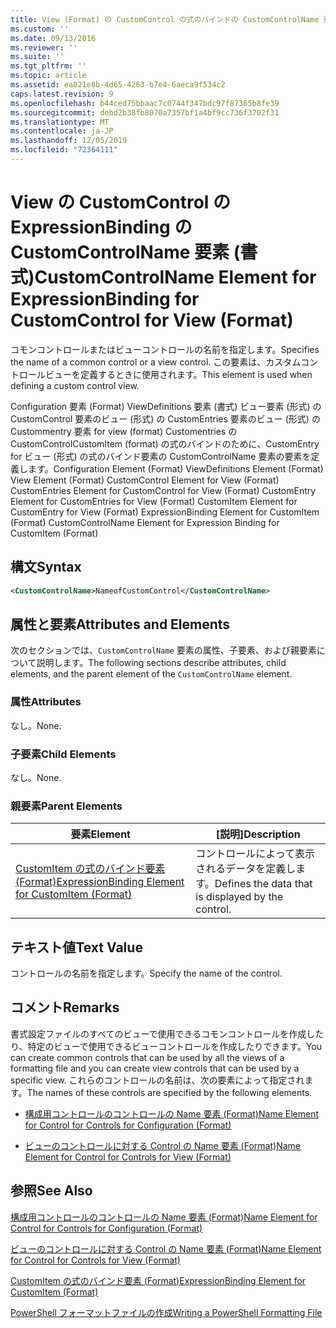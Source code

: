 ```yaml
---
title: View (Format) の CustomControl の式のバインドの CustomControlName 要素 |Microsoft Docs
ms.custom: ''
ms.date: 09/13/2016
ms.reviewer: ''
ms.suite: ''
ms.tgt_pltfrm: ''
ms.topic: article
ms.assetid: ea821e8b-4d65-4263-b7e4-6aeca9f534c2
caps.latest.revision: 9
ms.openlocfilehash: b44ced75bbaac7c0744f347bdc97f87365b8fe39
ms.sourcegitcommit: debd2b38fb8070a7357bf1a4bf9cc736f3702f31
ms.translationtype: MT
ms.contentlocale: ja-JP
ms.lasthandoff: 12/05/2019
ms.locfileid: "72364111"
---
```

# <a name="customcontrolname-element-for-expressionbinding-for-customcontrol-for-view-format"></a><span data-ttu-id="5eaab-102">View の CustomControl の ExpressionBinding の CustomControlName 要素 (書式)</span><span class="sxs-lookup"><span data-stu-id="5eaab-102">CustomControlName Element for ExpressionBinding for CustomControl for View (Format)</span></span>

<span data-ttu-id="5eaab-103">コモンコントロールまたはビューコントロールの名前を指定します。</span><span class="sxs-lookup"><span data-stu-id="5eaab-103">Specifies the name of a common control or a view control.</span></span> <span data-ttu-id="5eaab-104">この要素は、カスタムコントロールビューを定義するときに使用されます。</span><span class="sxs-lookup"><span data-stu-id="5eaab-104">This element is used when defining a custom control view.</span></span>

<span data-ttu-id="5eaab-105">Configuration 要素 (Format) ViewDefinitions 要素 (書式) ビュー要素 (形式) の CustomControl 要素のビュー (形式) の CustomEntries 要素のビュー (形式) の Custommentry 要素 for view (format) Customentries の CustomControlCustomItem (format) の式のバインドのために、CustomEntry for ビュー (形式) の式のバインド要素の CustomControlName 要素の要素を定義します。</span><span class="sxs-lookup"><span data-stu-id="5eaab-105">Configuration Element (Format) ViewDefinitions Element (Format) View Element (Format) CustomControl Element for View (Format) CustomEntries Element for CustomControl for View (Format) CustomEntry Element for CustomEntries for View (Format) CustomItem Element for CustomEntry for View (Format) ExpressionBinding Element for CustomItem (Format) CustomControlName Element for Expression Binding for CustomItem (Format)</span></span>

## <a name="syntax"></a><span data-ttu-id="5eaab-106">構文</span><span class="sxs-lookup"><span data-stu-id="5eaab-106">Syntax</span></span>

```xml
<CustomControlName>NameofCustomControl</CustomControlName>
```

## <a name="attributes-and-elements"></a><span data-ttu-id="5eaab-107">属性と要素</span><span class="sxs-lookup"><span data-stu-id="5eaab-107">Attributes and Elements</span></span>

<span data-ttu-id="5eaab-108">次のセクションでは、`CustomControlName` 要素の属性、子要素、および親要素について説明します。</span><span class="sxs-lookup"><span data-stu-id="5eaab-108">The following sections describe attributes, child elements, and the parent element of the `CustomControlName` element.</span></span>

### <a name="attributes"></a><span data-ttu-id="5eaab-109">属性</span><span class="sxs-lookup"><span data-stu-id="5eaab-109">Attributes</span></span>

<span data-ttu-id="5eaab-110">なし。</span><span class="sxs-lookup"><span data-stu-id="5eaab-110">None.</span></span>

### <a name="child-elements"></a><span data-ttu-id="5eaab-111">子要素</span><span class="sxs-lookup"><span data-stu-id="5eaab-111">Child Elements</span></span>

<span data-ttu-id="5eaab-112">なし。</span><span class="sxs-lookup"><span data-stu-id="5eaab-112">None.</span></span>

### <a name="parent-elements"></a><span data-ttu-id="5eaab-113">親要素</span><span class="sxs-lookup"><span data-stu-id="5eaab-113">Parent Elements</span></span>

|<span data-ttu-id="5eaab-114">要素</span><span class="sxs-lookup"><span data-stu-id="5eaab-114">Element</span></span>|<span data-ttu-id="5eaab-115">[説明]</span><span class="sxs-lookup"><span data-stu-id="5eaab-115">Description</span></span>|
|-------------|-----------------|
|[<span data-ttu-id="5eaab-116">CustomItem の式のバインド要素 (Format)</span><span class="sxs-lookup"><span data-stu-id="5eaab-116">ExpressionBinding Element for CustomItem (Format)</span></span>](./expressionbinding-element-for-customitem-for-controls-for-configuration-format.md)|<span data-ttu-id="5eaab-117">コントロールによって表示されるデータを定義します。</span><span class="sxs-lookup"><span data-stu-id="5eaab-117">Defines the data that is displayed by the control.</span></span>|

## <a name="text-value"></a><span data-ttu-id="5eaab-118">テキスト値</span><span class="sxs-lookup"><span data-stu-id="5eaab-118">Text Value</span></span>

<span data-ttu-id="5eaab-119">コントロールの名前を指定します。</span><span class="sxs-lookup"><span data-stu-id="5eaab-119">Specify the name of the control.</span></span>

## <a name="remarks"></a><span data-ttu-id="5eaab-120">コメント</span><span class="sxs-lookup"><span data-stu-id="5eaab-120">Remarks</span></span>

<span data-ttu-id="5eaab-121">書式設定ファイルのすべてのビューで使用できるコモンコントロールを作成したり、特定のビューで使用できるビューコントロールを作成したりできます。</span><span class="sxs-lookup"><span data-stu-id="5eaab-121">You can create common controls that can be used by all the views of a formatting file and you can create view controls that can be used by a specific view.</span></span> <span data-ttu-id="5eaab-122">これらのコントロールの名前は、次の要素によって指定されます。</span><span class="sxs-lookup"><span data-stu-id="5eaab-122">The names of these controls are specified by the following elements.</span></span>

- [<span data-ttu-id="5eaab-123">構成用コントロールのコントロールの Name 要素 (Format)</span><span class="sxs-lookup"><span data-stu-id="5eaab-123">Name Element for Control for Controls for Configuration (Format)</span></span>](./name-element-for-control-for-controls-for-configuration-format.md)

- [<span data-ttu-id="5eaab-124">ビューのコントロールに対する Control の Name 要素 (Format)</span><span class="sxs-lookup"><span data-stu-id="5eaab-124">Name Element for Control for Controls for View (Format)</span></span>](./name-element-for-control-for-controls-for-view-format.md)

## <a name="see-also"></a><span data-ttu-id="5eaab-125">参照</span><span class="sxs-lookup"><span data-stu-id="5eaab-125">See Also</span></span>

[<span data-ttu-id="5eaab-126">構成用コントロールのコントロールの Name 要素 (Format)</span><span class="sxs-lookup"><span data-stu-id="5eaab-126">Name Element for Control for Controls for Configuration (Format)</span></span>](./name-element-for-control-for-controls-for-configuration-format.md)

[<span data-ttu-id="5eaab-127">ビューのコントロールに対する Control の Name 要素 (Format)</span><span class="sxs-lookup"><span data-stu-id="5eaab-127">Name Element for Control for Controls for View (Format)</span></span>](./name-element-for-control-for-controls-for-view-format.md)

[<span data-ttu-id="5eaab-128">CustomItem の式のバインド要素 (Format)</span><span class="sxs-lookup"><span data-stu-id="5eaab-128">ExpressionBinding Element for CustomItem (Format)</span></span>](./expressionbinding-element-for-customitem-for-controls-for-configuration-format.md)

[<span data-ttu-id="5eaab-129">PowerShell フォーマットファイルの作成</span><span class="sxs-lookup"><span data-stu-id="5eaab-129">Writing a PowerShell Formatting File</span></span>](./writing-a-powershell-formatting-file.md)
